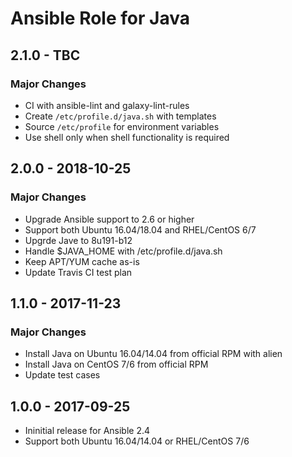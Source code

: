 # Ansible Role for Java

## 2.1.0 - TBC

### Major Changes

  - CI with ansible-lint and galaxy-lint-rules
  - Create `/etc/profile.d/java.sh` with templates
  - Source `/etc/profile` for environment variables
  - Use shell only when shell functionality is required

## 2.0.0 - 2018-10-25

### Major Changes

  - Upgrade Ansible support to 2.6 or higher
  - Support both Ubuntu 16.04/18.04 and RHEL/CentOS 6/7
  - Upgrde Jave to 8u191-b12
  - Handle $JAVA\_HOME with /etc/profile.d/java.sh
  - Keep APT/YUM cache as-is
  - Update Travis CI test plan

## 1.1.0 - 2017-11-23

### Major Changes

  - Install Java on Ubuntu 16.04/14.04 from official RPM with alien
  - Install Java on CentOS 7/6 from official RPM
  - Update test cases

## 1.0.0 - 2017-09-25

  - Ininitial release for Ansible 2.4
  - Support both Ubuntu 16.04/14.04 or RHEL/CentOS 7/6

